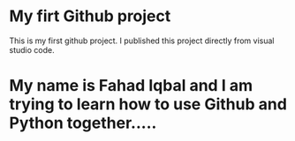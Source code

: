 # My firt Github project 
This is my first github project. I published this project directly from visual studio code. 

# My name is Fahad Iqbal and I am trying to learn how to use Github and Python together.....